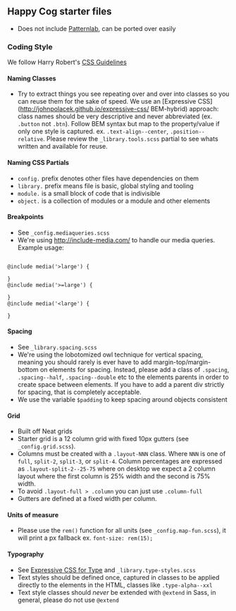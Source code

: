 ## Happy Cog starter files
 - Does not include [Patternlab](http://patternlab.io/), can be ported over easily

### Coding Style

We follow Harry Robert's [CSS Guidelines](http://cssguidelin.es/)


#### Naming Classes

- Try to extract things you see repeating over and over into classes so you can reuse them for the sake of speed. We use an [Expressive CSS](http://johnpolacek.github.io/expressive-css/ BEM-hybrid) approach: class names should be very descriptive and never abbreviated (ex. `.button` not `.btn`). Follow BEM syntax but map to the property/value if only one style is captured. ex. `.text-align--center`, `.position--relative`. Please review the `_library.tools.scss` partial to see whats written and available for reuse.


#### Naming CSS Partials

- `config.` prefix denotes other files have dependencies on them
- `library.` prefix means file is basic, global styling and tooling
- `module.` is a small block of code that is indivisible
- `object.` is a collection of modules or a module and other elements


#### Breakpoints

- See `_config.mediaqueries.scss`
- We're using http://include-media.com/ to handle our media queries. Example usage:
```

@include media('>large') {

}
@include media('>=large') {

}
@include media('<large') {

}

```


#### Spacing

- See `_library.spacing.scss`
- We're using the lobotomized owl technique for vertical spacing, meaning you should rarely is ever have to add margin-top/margin-bottom on elements for spacing. Instead, please add a class of `.spacing`, `.spacing--half`, `.spacing--double` etc to the elements parents in order to create space between elements. If you have to add a parent div strictly for spacing, that is completely acceptable.
- We use the variable `$padding` to keep spacing around objects consistent


#### Grid

- Built off Neat grids
- Starter grid is a 12 column grid with fixed 10px gutters (see `_config.grid.scss`).
- Columns must be created with a `.layout-NNN` class. Where `NNN` is one of `full`, `split-2`, `split-3`, or `split-4`. Column percentages are expressed as `.layout-split-2--25-75` where on desktop we expect a 2 column layout where the first column is 25% width and the second is 75% width.
- To avoid `.layout-full > .column` you can just use `.column-full`
- Gutters are defined at a fixed width per column.


#### Units of measure

- Please use the `rem()` function for all units (see `_config.map-fun.scss`), it will print a px fallback ex. `font-size: rem(15);`


#### Typography

- See [Expressive CSS for Type](http://cognition.happycog.com/article/expressive-type-for-css) and `_library.type-styles.scss`
- Text styles should be defined once, captured in classes to be applied directly to the elements in the HTML, classes like `.type-alpha--xxl`
- Text style classes should _never_ be extended with `@extend` in Sass, in general, please do not use `@extend`
